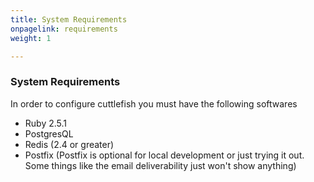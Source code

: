 ```yaml
---
title: System Requirements
onpagelink: requirements
weight: 1

---
```


### **System Requirements**

In order to configure cuttlefish you must have the following softwares

- Ruby 2.5.1
- PostgresQL
- Redis (2.4 or greater)
- Postfix (Postfix is optional for local development or just trying it out. Some things like the email deliverability just won't show anything)
 

